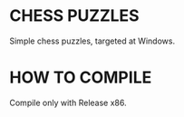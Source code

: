 # CHESS PUZZLES
Simple chess puzzles, targeted at Windows.

# HOW TO COMPILE 
Compile only with Release x86.
